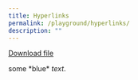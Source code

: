 ```yaml
---
title: Hyperlinks
permalink: /playground/hyperlinks/
description: ""
---
```

[Download file](https://go.gov.sg/tl-font-ttf)

<span style="_color_:blue">some \*blue\* _text_</span>.